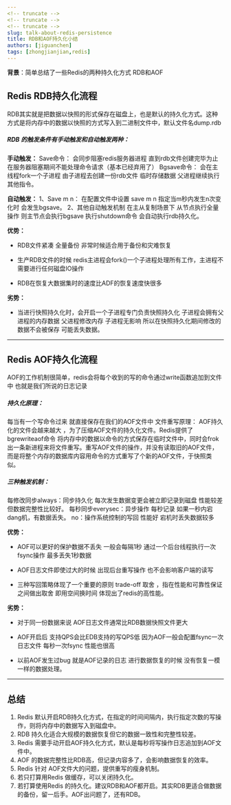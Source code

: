 ```yaml
---
<!-- truncate -->
<!-- truncate -->
<!-- truncate -->
slug: talk-about-redis-persistence
title: RDB和AOF持久化小结
authors: [jiguanchen]
tags: [zhongjianjian,redis]
---
```


**背景**：简单总结了一些Redis的两种持久化方式 RDB和AOF<!--more-->

## Redis RDB持久化流程

RDB其实就是把数据以快照的形式保存在磁盘上，也是默认的持久化方式。这种方式是将内存中的数据以快照的方式写入到二进制文件中，默认文件名dump.rdb

##### RDB 的触发条件有手动触发和自动触发两种：

**手动触发：**
Save命令：
会同步阻塞redis服务器进程 直到rdb文件创建完毕为止 在服务器阻塞期间不能处理命令请求（基本已经弃用了）
Bgsave命令：
会在主线程fork一个子进程 由子进程去创建一份rdb文件 临时存储数据 父进程继续执行其他指令。

**自动触发：**
1、Save m n：
在配置文件中设置 save m n 指定当m秒内发生n次变化时 会发生bgsave。
2、其他自动触发机制
在主从复制场景下 从节点执行全量操作 则主节点会执行bgsave
执行shutdown命令 会自动执行rdb持久化。

**优势：**

-   RDB文件紧凑 全量备份 非常时候适合用于备份和灾难恢复

-   生产RDB文件的时候 redis主进程会fork()一个子进程处理所有工作，主进程不需要进行任何磁盘IO操作

-   RDB在恢复大数据集时的速度比ADF的恢复速度快很多

**劣势：**

-   当进行快照持久化时，会开启一个子进程专门负责快照持久化 子进程会拥有父进程的内存数据 父进程修改内存 子进程无影响 所以在快照持久化期间修改的数据不会被保存 可能丢失数据。

------

## Redis AOF持久化流程

AOF的工作机制很简单，redis会将每个收到的写的命令通过write函数追加到文件中 也就是我们所说的日志记录

##### 持久化原理：

每当有一个写命令过来 就直接保存在我们的AOF文件中
文件重写原理：
AOF持久化的文件会越来越大 ，为了压缩AOF文件的持久化文件。Redis提供了bgrewriteaof命令 将内存中的数据以命令的方式保存在临时文件中，同时会frok出一条新进程来将文件重写。重写AOF文件的操作，并没有读取旧的AOF文件，而是将整个内存的数据库内容用命令的方式重写了个新的AOF文件，于快照类似。

##### 三种触发机制：

每修改同步always：同步持久化 每次发生数据变更会被立即记录到磁盘  性能较差 但数据完整性比较好。
每秒同步everysec：异步操作 每秒记录 如果一秒内宕dang机，有数据丢失。
no：操作系统控制的写回 性能好 宕机时丢失数据较多 

**优势：**

-   AOF可以更好的保护数据不丢失 一般会每隔1秒 通过一个后台线程执行一次fsync操作 最多丢失1秒数据

-   AOF日志文件即使过大的时候 出现后台重写操作 也不会影响客户端的读写

-   三种写回策略体现了一个重要的原则 trade-off 取舍 ，指在性能和可靠性保证之间做出取舍 即用空间换时间 体现出了redis的高性能。

**劣势：**

-   对于同一份数据来说 AOF日志文件通常比RDB数据快照文件更大

-   AOF开启后 支持QPS会比EDB支持的写QPS低 因为AOF一般会配置fsync一次日志文件 每秒一次fsync 性能也很高

-   以前AOF发生过bug 就是AOF记录的日志 进行数据恢复的时候 没有恢复一模一样的数据处理。

------

## 总结

1.	Redis 默认开启RDB持久化方式，在指定的时间间隔内，执行指定次数的写操作，则将内存中的数据写入到磁盘中。
2.	RDB 持久化适合大规模的数据恢复但它的数据一致性和完整性较差。
3.	Redis 需要手动开启AOF持久化方式，默认是每秒将写操作日志追加到AOF文件中。
4.	AOF 的数据完整性比RDB高，但记录内容多了，会影响数据恢复的效率。
5.	Redis 针对 AOF文件大的问题，提供重写的瘦身机制。
6.	若只打算用Redis 做缓存，可以关闭持久化。
7.	若打算使用Redis 的持久化。建议RDB和AOF都开启。其实RDB更适合做数据的备份，留一后手。AOF出问题了，还有RDB。
